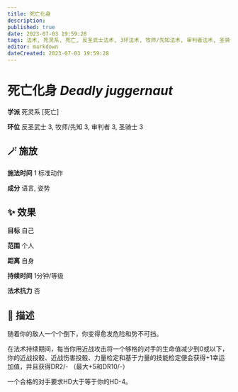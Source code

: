 ```yaml
---
title: 死亡化身
description: 
published: true
date: 2023-07-03 19:59:28
tags: 法术, 死灵系, 死亡, 反圣武士法术, 3环法术, 牧师/先知法术, 审判者法术, 圣骑士法术
editor: markdown
dateCreated: 2023-07-03 19:59:28
---
```


# **死亡化身** *Deadly juggernaut*

**学派** 死灵系 \[死亡\] 

**环位** 反圣武士 3, 牧师/先知 3, 审判者 3, 圣骑士 3

## 🪄 施放

**施法时间** 1 标准动作

**成分** 语言, 姿势

## ✨ 效果 

**目标** 自己 

**范围** 个人

**距离** 自身  

**持续时间** 1分钟/等级 

**法术抗力** 否

## 📖 描述

随着你的敌人一个个倒下，你变得愈发危险和势不可挡。

在法术持续期间，每当你用近战攻击将一个够格的对手的生命值减少到0或以下，你的近战投骰、近战伤害投骰、力量检定和基于力量的技能检定便会获得+1幸运加值，并且获得DR2/- （最大+5和DR10/-）

一个合格的对手要求HD大于等于你的HD-4。
    